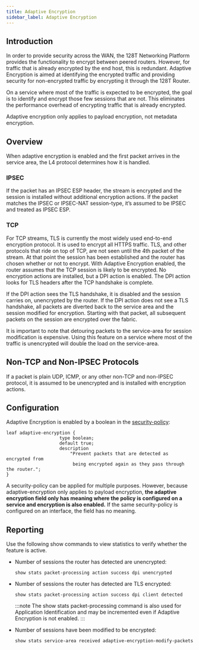 ```yaml
---
title: Adaptive Encryption
sidebar_label: Adaptive Encryption
---
```


## Introduction

In order to provide security across the WAN, the 128T Networking Platform provides the functionality to encrypt between peered routers. However, for traffic that is already encrypted by the end host, this is redundant. Adaptive Encryption is aimed at identifying the encrypted traffic and providing security for non-encrypted traffic by encrypting it through the 128T Router.

On a service where most of the traffic is expected to be encrypted, the goal is to identify and encrypt those few sessions that are not. This eliminates the performance overhead of encrypting traffic that is already encrypted.

Adaptive encryption only applies to payload encryption, not metadata encryption.

## Overview

When adaptive encryption is enabled and the first packet arrives in the service area, the L4 protocol determines how it is handled.

### IPSEC

If the packet has an IPSEC ESP header, the stream is encrypted and the session is installed without additional encryption actions. If the packet matches the IPSEC or IPSEC-NAT session-type, it’s assumed to be IPSEC and treated as IPSEC ESP.

### TCP

For TCP streams, TLS is currently the most widely used end-to-end encryption protocol. It is used to encrypt all HTTPS traffic.
TLS, and other protocols that ride on top of TCP, are not seen until the 4th packet of the stream. At that point the session has been established and the router has chosen whether or not to encrypt.
With Adaptive Encryption enabled, the router assumes that the TCP session is likely to be encrypted. No encryption actions are installed, but a DPI action is enabled.  The DPI action looks for TLS headers after the TCP handshake is complete.

If the DPI action sees the TLS handshake, it is disabled and the session carries on, unencrypted by the router.
If the DPI action does not see a TLS handshake, all packets are diverted back to the service area and the session modified for encryption. Starting with that packet, all subsequent packets on the session are encrypted over the fabric.

It is important to note that detouring packets to the service-area for session modification is expensive. Using this feature on a service where most of the traffic is unencrypted will double the load on the service-area.

## Non-TCP and Non-IPSEC Protocols

If a packet is plain UDP, ICMP, or any other non-TCP and non-IPSEC protocol, it is assumed to be unencrypted and is installed with encryption actions. 

## Configuration

Adaptive Encryption is enabled by a boolean in the [security-policy](config_reference_guide.md#security):

```
leaf adaptive-encryption {
                    type boolean;
                    default true;
                    description
                    	"Prevent packets that are detected as encrypted from 
                    	 being encrypted again as they pass through the router.";
}
```

A security-policy can be applied for multiple purposes. However, because adaptive-encryption only applies to payload encryption, **the adaptive encryption field only has meaning where the policy is configured on a service and encryption is also enabled.** If the same security-policy is configured on an interface, the field has no meaning.

## Reporting

Use the following show commands to view statistics to verify whether the feature is active. 

- Number of sessions the router has detected are unencrypted:

	`show stats packet-processing action success dpi unencrypted`

- Number of sessions the router has detected are TLS encrypted:

	`show stats packet-processing action success dpi client detected`

	:::note
	The show stats packet-processing command is also used for Application Identification and may be incremented even if Adaptive Encryption is not enabled.
	:::

- Number of sessions have been modified to be encrypted:

	`show stats service-area received adaptive-encryption-modify-packets`


